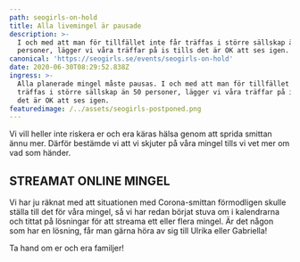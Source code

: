 ```yaml
---
path: seogirls-on-hold
title: Alla livemingel är pausade
description: >-
  I och med att man för tillfället inte får träffas i större sällskap än 50
  personer, lägger vi våra träffar på is tills det är OK att ses igen. 
canonical: 'https://seogirls.se/events/seogirls-on-hold'
date: 2020-06-30T08:29:52.838Z
ingress: >-
  Alla planerade mingel måste pausas. I och med att man för tillfället inte får
  träffas i större sällskap än 50 personer, lägger vi våra träffar på is tills
  det är OK att ses igen. 
featuredimage: /../assets/seogirls-postponed.png
---
```

Vi vill heller inte riskera er och era käras hälsa genom att sprida smittan ännu mer. Därför bestämde vi att vi skjuter på våra mingel tills vi vet mer om vad som händer. 

## STREAMAT ONLINE MINGEL

Vi har ju räknat med att situationen med Corona-smittan förmodligen skulle ställa till det för våra mingel, så vi har redan börjat stuva om i kalendrarna och tittat på lösningar för att streama ett eller flera mingel. Är det någon som har en lösning, får man gärna höra av sig till Ulrika eller Gabriella!



Ta hand om er och era familjer!
